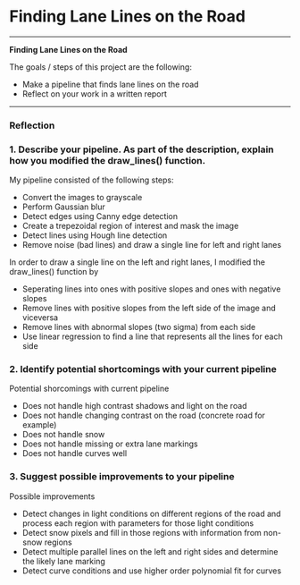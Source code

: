 # **Finding Lane Lines on the Road** 

---

**Finding Lane Lines on the Road**

The goals / steps of this project are the following:
* Make a pipeline that finds lane lines on the road
* Reflect on your work in a written report


[//]: # (Image References)

[image1]: ./examples/grayscale.jpg "Grayscale"
[image2]: ./examples/grayscale.jpg "Grayscale"


---

### Reflection

### 1. Describe your pipeline. As part of the description, explain how you modified the draw_lines() function.

My pipeline consisted of the following steps:

* Convert the images to grayscale
* Perform Gaussian blur
* Detect edges using Canny edge detection
* Create a trepezoidal region of interest and mask the image
* Detect lines using Hough line detection
* Remove noise (bad lines) and draw a single line for left and right lanes

In order to draw a single line on the left and right lanes, I modified the draw_lines() function by
* Seperating lines into ones with positive slopes and ones with negative slopes
* Remove lines with positive slopes from the left side of the image and viceversa
* Remove lines with abnormal slopes (two sigma) from each side
* Use linear regression to find a line that represents all the lines for each side

### 2. Identify potential shortcomings with your current pipeline

Potential shorcomings with current pipeline
* Does not handle high contrast shadows and light on the road
* Does not handle changing contrast on the road (concrete road for example)
* Does not handle snow 
* Does not handle missing or extra lane markings
* Does not handle curves well

### 3. Suggest possible improvements to your pipeline

Possible improvements
* Detect changes in light conditions on different regions of the road and process each region with parameters for those light conditions
* Detect snow pixels and fill in those regions with information from non-snow regions
* Detect multiple parallel lines on the left and right sides and determine the likely lane marking
* Detect curve conditions and use higher order polynomial fit for curves
